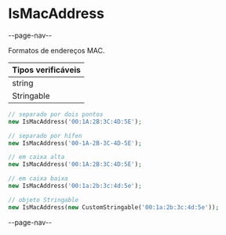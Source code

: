 # IsMacAddress

--page-nav--

Formatos de endereços MAC.

| Tipos verificáveis |
|:--                 |
| string             |
| Stringable         |

```php
// separado por dois pontos
new IsMacAddress('00:1A:2B:3C:4D:5E');

// separado por hífen
new IsMacAddress('00-1A-2B-3C-4D-5E');

// em caixa alta
new IsMacAddress('00:1A:2B:3C:4D:5E');

// em caixa baixa
new IsMacAddress('00:1a:2b:3c:4d:5e');

// objeto Stringable
new IsMacAddress(new CustomStringable('00:1a:2b:3c:4d:5e'));
```

--page-nav--
